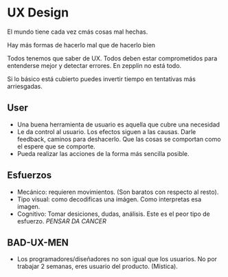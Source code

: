 # UX Design

El mundo tiene cada vez cmás cosas mal hechas.

Hay más formas de hacerlo mal que de hacerlo bien

Todos tenemos que saber de UX. Todos deben estar comprometidos para entenderse mejor y detectar errores. En zepplin no está todo.

Si lo básico está cubierto puedes invertir tiempo en tentativas más arriesgadas.

## User

- Una buena herramienta de usuario es aquella que cubre una necesidad
- Le da control al usuario. Los efectos siguen a las causas. Darle feedback, caminos para deshacerlo. Que las cosas se comportan como el espere que se comporte.
- Pueda realizar las acciones de la forma más sencilla posible.

## Esfuerzos
-  Mecánico: requieren movimientos. (Son baratos con respecto al resto).
- Tipo visual: como decodificas una imágen. Como interpretas esa imagen.
- Cognitivo: Tomar desiciones, dudas, análisis. Este es el peor tipo de esfuerzo. *PENSAR DA CANCER*

## BAD-UX-MEN

- Los programadores/diseñadores no son igual que los usuarios. No por trabajar 2 semanas, eres usuario del producto. (Mística).

